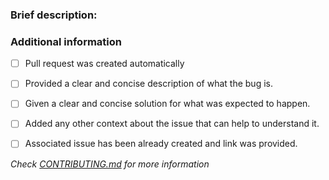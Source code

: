 ### Brief description:


<!-- Write you description here -->


### Additional information
* [ ] Pull request was created automatically
* [ ] Provided a clear and concise description of what the bug is.
* [ ] Given a clear and concise solution for what was expected to happen.
* [ ] Added any other context about the issue that can help to understand it.
* [ ] Associated issue has been already created and link was provided.


*Check [CONTRIBUTING.md](../blob/master/.github/CONTRIBUTING.md) for more information*
